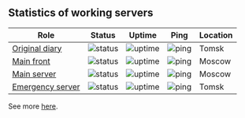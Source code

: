## Statistics of working servers
|Role|Status|Uptime|Ping|Location|
|----|------|------|----|--------|
|[Original diary](https://poo.tomedu.ru/)|![status](https://up.zm.noho.st/api/badge/7/status)|![uptime](https://up.zm.noho.st/api/badge/7/uptime/24)|![ping](https://up.zm.noho.st/api/badge/7/ping/24)|Tomsk|
|[Main front](https://spo-diary.ru/)|![status](https://up.zm.noho.st/api/badge/10/status)|![uptime](https://up.zm.noho.st/api/badge/10/uptime/24)|![ping](https://up.zm.noho.st/api/badge/10/ping/24)|Moscow|
|[Main server](https://api.spo-diary.ru/)|![status](https://up.zm.noho.st/api/badge/5/status)|![uptime](https://up.zm.noho.st/api/badge/5/uptime/24)|![ping](https://up.zm.noho.st/api/badge/5/ping/24)|Moscow|
|[Emergency server](https://dnevnik3.kopchan7.keenetic.link/)|![status](https://up.zm.noho.st/api/badge/8/status)|![uptime](https://up.zm.noho.st/api/badge/8/uptime/24)|![ping](https://up.zm.noho.st/api/badge/8/ping/24)|Tomsk|

See more [here](https://up.zm.noho.st/status/dnevniks).
